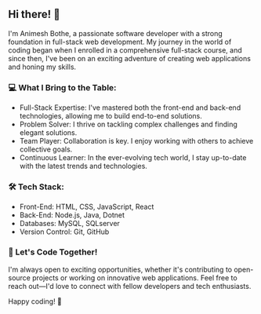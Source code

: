 ## Hi there! 👋

I'm Animesh Bothe, a passionate software developer with a strong foundation in full-stack web development. 
My journey in the world of coding began when I enrolled in a comprehensive full-stack course, and since then, I've been on an exciting adventure of creating web applications and honing my skills.

### 💻 What I Bring to the Table:

- Full-Stack Expertise: I've mastered both the front-end and back-end technologies, allowing me to build end-to-end solutions.
- Problem Solver: I thrive on tackling complex challenges and finding elegant solutions.
- Team Player: Collaboration is key. I enjoy working with others to achieve collective goals.
- Continuous Learner: In the ever-evolving tech world, I stay up-to-date with the latest trends and technologies.

### 🛠️ Tech Stack:

- Front-End: HTML, CSS, JavaScript, React
- Back-End: Node.js, Java, Dotnet
- Databases: MySQL, SQLserver
- Version Control: Git, GitHub


### 🌟 Let's Code Together!


I'm always open to exciting opportunities, whether it's contributing to open-source projects or working on innovative web applications. Feel free to reach out—I'd love to connect with fellow developers and tech enthusiasts.

Happy coding! 🚀

